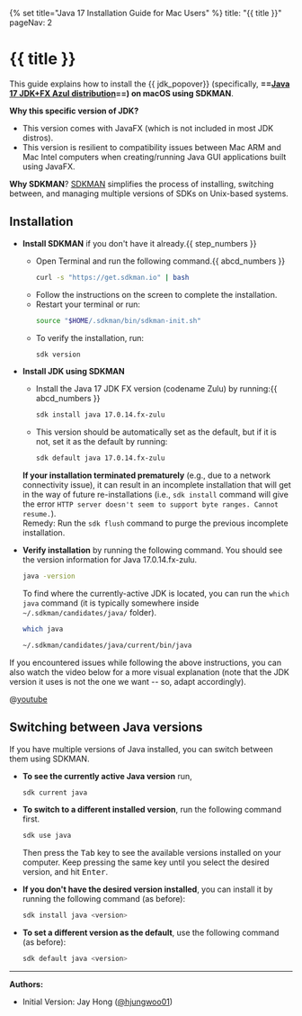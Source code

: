{% set title="Java 17 Installation Guide for Mac Users" %}
<frontmatter>
  title: "{{ title }}"
  pageNav: 2
</frontmatter>

# {{ title }}

This guide explains how to install the {{ jdk_popover}} (specifically, **==[Java 17 JDK+FX Azul distribution](https://www.azul.com/downloads/?version=java-17-lts&os=macos&package=jdk-fx#zulu)==) on macOS using SDKMAN**.

**Why this specific version of JDK?**

* This version comes with <tooltip content="a Java framework used to develop Java GUI programs">JavaFX</tooltip> (which is not included in most <popover content="'distros' is a shorter term for 'distributions'. So, 'JDK distros' are different versions or implementations of the Java Development Kit (JDK) e.g., Oracle JDK, OpenJDK, Azul JDKs etc.">JDK distros</popover>).
* This version is resilient to <tooltip content="e.g., a GUI created using an ARM Mac might not work on an Intel Mac, and vice versa">compatibility issues between Mac ARM and Mac Intel computers</tooltip>  when creating/running Java GUI applications built using JavaFX.

**Why SDKMAN**? [SDKMAN](https://sdkman.io/) simplifies the process of installing, switching between, and managing multiple versions of <tooltip content="Software Development Kits e.g., JDK for Java">SDKs</tooltip> on Unix-based systems.

## Installation

* **Install SDKMAN** if you don't have it already.{{ step_numbers }}
   * Open Terminal and run the following command.{{ abcd_numbers }}
     ```bash
     curl -s "https://get.sdkman.io" | bash
     ```
   * Follow the instructions on the screen to complete the installation.
   * Restart your terminal or run:
     ```bash
     source "$HOME/.sdkman/bin/sdkman-init.sh"
     ```
   * To verify the installation, run:
     ```bash
     sdk version
     ```
* **Install JDK using SDKMAN**
   * Install the Java 17 JDK FX version (codename Zulu) by running:{{ abcd_numbers }}
     ```bash
     sdk install java 17.0.14.fx-zulu
     ```
   * This version should be automatically set as the default, but if it is not, set it as the default by running:
     ```bash
     sdk default java 17.0.14.fx-zulu
     ```
   <box type="tip" seamless>

   **If your installation terminated prematurely** (e.g., due to a network connectivity issue), it can result in an incomplete installation that will get in the way of future re-installations (i.e., `sdk install` command will give the error `HTTP server doesn't seem to support byte ranges. Cannot resume.`).<br>
     Remedy: Run the `sdk flush` command to purge the previous incomplete installation.
   </box>

* **Verify installation** by running the following command. You should see the version information for Java 17.0.14.fx-zulu.
   ```bash
   java -version
   ```
   <box type="tip" seamless>

   To find where the currently-active JDK is located, you can run the `which java` command (it is typically somewhere inside `~/.sdkman/candidates/java/` folder).
   ```bash
   which java

   ~/.sdkman/candidates/java/current/bin/java
   ```
   </box>

If you encountered issues while following the above instructions, you can also watch the video below for a more visual explanation (note that the JDK version it uses is not the one we want -- so, adapt accordingly).

<panel type="seamless" header="video: using SDKMAN to install multiple Java versions" peek>

@[youtube](5cc8IZRvRcI)

</panel>
<p/>

<!-- ======================================================================= -->

## Switching between Java versions

If you have multiple versions of Java installed, you can switch between them using SDKMAN.

* **To see the currently active Java version** run,
  ```bash
  sdk current java
  ```
* **To switch to a different installed version**, run the following command first.
  ```bash
  sdk use java
  ```
  Then press the <kbd>Tab</kbd> key to see the available versions installed on your computer. Keep pressing the same key until you select the desired version, and hit <kbd>Enter</kbd>.<p/>
* **If you don't have the desired version installed**, you can install it by running the following command (as before):
  ```bash
  sdk install java <version>
  ```
* **To set a different version as the default**, use the following command (as before):
  ```bash
  sdk default java <version>
  ```

--------------------------------------------------------------------------------

**Authors:**
* Initial Version: Jay Hong ([@hjungwoo01](https://github.com/hjungwoo01))

